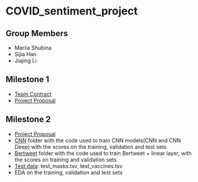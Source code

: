# COVID_sentiment_project
## Group Members
  - Mariia Shubina
  - Sijia Han
  - Jiajing Li

## Milestone 1
 - [Team Contract](https://github.com/StarrySkyrs/COVID-sentiment-analysis-in-Twitter/blob/main/Docs/Milestones/milestone_1/teamwork_contract.md)
 - [Project Proposal](https://github.com/StarrySkyrs/COVID-sentiment-analysis-in-Twitter/blob/main/Docs/Milestones/milestone_1/Project_proposal.md)
 
## Milestone 2
  - [Project Proposal](https://github.com/StarrySkyrs/COVID-sentiment-analysis-in-Twitter/blob/main/milestone_2/Project_proposal.md)
  - [CNN](https://github.com/StarrySkyrs/COVID-sentiment-analysis-in-Twitter/tree/main/milestone_2/CNN) folder with the code used to train CNN models(CNN and CNN Deep) with the scores on the training, validation and test sets
  - [Bertweet](https://github.com/StarrySkyrs/COVID-sentiment-analysis-in-Twitter/tree/main/milestone_2/Bertweet) folder with the code used to train Bertweet + linear layer, with the scores on training and validation sets
  - [Test data](https://github.com/StarrySkyrs/COVID-sentiment-analysis-in-Twitter/tree/main/milestone_2/Test%20data): test_masks.tsv, test_vaccines.tsv
  - EDA on the training, validation and test sets
